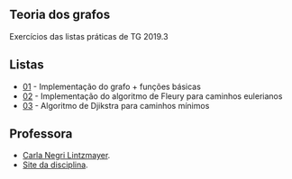 ## Teoria dos grafos

Exercícios das listas práticas de TG 2019.3

## Listas

- [01](http://professor.ufabc.edu.br/~carla.negri/cursos/2019Q3-TG/lista1.pdf) - Implementação do grafo + funções básicas
- [02](http://professor.ufabc.edu.br/~carla.negri/cursos/2019Q3-TG/lista2.pdf) - Implementação do algoritmo de Fleury para caminhos eulerianos
- [03](http://professor.ufabc.edu.br/~carla.negri/cursos/2019Q3-TG/lista3.pdf) - Algoritmo de Djikstra para caminhos mínimos

## Professora

- [Carla Negri Lintzmayer](http://professor.ufabc.edu.br/~carla.negri/).
- [Site da disciplina](http://professor.ufabc.edu.br/~carla.negri/cursos/2019Q3-TG/index.html).
